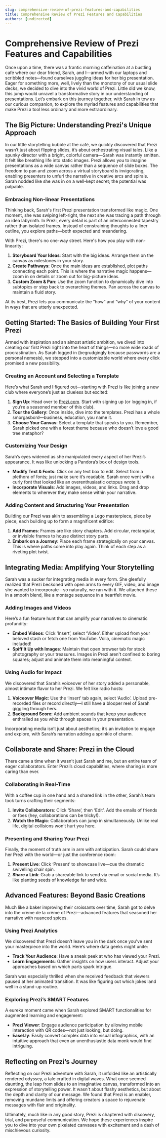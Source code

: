 ```yaml
---
slug: comprehensive-review-of-prezi-features-and-capabilities
title: Comprehensive Review of Prezi Features and Capabilities
authors: [undirected]
---
```



# Comprehensive Review of Prezi Features and Capabilities

Once upon a time, there was a frantic morning caffeination at a bustling café where our dear friend, Sarah, and I—armed with our laptops and scribbled notes—found ourselves juggling ideas for her big presentation. Eager for something more, well, lively than the monotony of our usual slide decks, we decided to dive into the vivid world of Prezi. Little did we know, this jump would unravel a transformative story in our understanding of presentations. Let’s embark on this journey together, with Sarah in tow as our curious companion, to explore the myriad features and capabilities that make Prezi a tool less ordinary and more extraordinary. 

## The Big Picture: Understanding Prezi's Unique Approach

In our little storytelling bubble at the café, we quickly discovered that Prezi wasn’t just about flipping slides, it’s about orchestrating visual tales. Like a spunky director with a bright, colorful camera—Sarah was instantly smitten. It felt like breathing life into static images. Prezi allows you to imagine presentations as a wide canvas rather than a sequence of slide boxes. The freedom to pan and zoom across a virtual storyboard is invigorating, enabling presenters to unfurl the narrative in creative arcs and spirals. Sarah nodded like she was in on a well-kept secret; the potential was palpable.

### Embracing Non-linear Presentations

Thinking back, Sarah's first Prezi presentation transformed like magic. One moment, she was swiping left-right, the next she was tracing a path through an idea labyrinth. In Prezi, every detail is part of an interconnected tapestry rather than isolated frames. Instead of constraining thoughts to a liner outline, you explore paths—both expected and meandering.

With Prezi, there's no one-way street. Here's how you play with non-linearity:

1. **Storyboard Your Ideas**: Start with the big ideas. Arrange them on the canvas as milestones in your story.
2. **Create Pathways**: Once the main ideas are established, plot paths connecting each point. This is where the narrative magic happens—zoom in on details or zoom out for big-picture ideas.
3. **Custom Zoom & Pan**: Use the zoom function to dynamically dive into subtopics or step back to overarching themes. Pan across the canvas to maintain a fluid story.

At its best, Prezi lets you communicate the “how” and “why” of your content in ways that are utterly unexpected.

## Getting Started: The Basics of Building Your First Prezi

Armed with inspiration and an almost artistic ambition, we dived into creating our first Prezi right into the heart of things—no more wide roads of procrastination. As Sarah logged in (begrudgingly because passwords are a personal nemesis), we stepped into a customizable world where every click promised a new possibility.

### Creating an Account and Selecting a Template

Here’s what Sarah and I figured out—starting with Prezi is like joining a new club where everyone’s just as clueless but excited:

1. **Sign Up**: Head over to [Prezi.com](http://Prezi.com). Start with signing up (or logging in, if you’re a seasoned member of this club).
2. **Tour the Gallery**: Once inside, dive into the templates. Prezi has a whole smorgasbord—business, education, you name it.
3. **Choose Your Canvas**: Select a template that speaks to you. Remember, Sarah picked one with a forest theme because who doesn’t love a good tree metaphor?

### Customizing Your Design

Sarah’s eyes widened as she manipulated every aspect of her Prezi’s appearance. It was like unlocking a Pandora’s box of design tools.

- **Modify Text & Fonts**: Click on any text box to edit. Select from a plethora of fonts; just make sure it’s readable. Sarah once went with a curly font that looked like an overenthusiastic octopus wrote it.
- **Incorporate Visuals**: Add images, videos, and links. Drag and drop elements to wherever they make sense within your narrative.

### Adding Content and Structuring Your Presentation

Building our Prezi was akin to assembling a Lego masterpiece, piece by piece, each building up to form a magnificent edifice:

1. **Add Frames**: Frames are like story chapters. Add circular, rectangular, or invisible frames to house distinct story parts.
2. **Embark on a Journey**: Place each frame strategically on your canvas. This is where paths come into play again. Think of each step as a riveting plot twist.

## Integrating Media: Amplifying Your Storytelling

Sarah was a sucker for integrating media in every form. She gleefully realized that Prezi beckoned with open arms to every GIF, video, and image she wanted to incorporate—so naturally, we ran with it. We attached these in a smooth blend, like a montage sequence in a heartfelt movie.

### Adding Images and Videos

Here’s a fun feature hunt that can amplify your narratives to cinematic profundity:

- **Embed Videos**: Click ‘Insert’, select ‘Video’. Either upload from your beloved stash or fetch one from YouTube. Voila, cinematic magic included!
- **Spiff It Up with Images**: Maintain that open browser tab for stock photography or your treasures. Images in Prezi aren't confined to boring squares; adjust and animate them into meaningful context.

### Using Audio for Impact

We discovered that Sarah’s voiceover of her story added a personable, almost intimate flavor to her Prezi. We felt like radio hosts:

1. **Voiceover Magic**: Use the ‘Insert’ tab again, select ‘Audio’. Upload pre-recorded files or record directly—I still have a blooper reel of Sarah giggling through hers.
2. **Background Score**: Add ambient sounds that keep your audience enthralled as you whiz through spaces in your presentation.

Incorporating media isn’t just about aesthetics; it’s an invitation to engage and explore, with Sarah’s narration adding a sprinkle of charm. 

## Collaborate and Share: Prezi in the Cloud

There came a time when it wasn’t just Sarah and me, but an entire team of eager collaborators. Enter Prezi’s cloud capabilities, where sharing is more caring than ever.

### Collaborating in Real-Time

With a coffee cup in one hand and a shared link in the other, Sarah’s team took turns crafting their segments:

1. **Invite Collaborators**: Click ‘Share’, then ‘Edit’. Add the emails of friends or foes (hey, collaborations can be tricky!).
2. **Watch the Magic**: Collaborators can jump in simultaneously. Unlike real life, digital collisions won’t hurt you here.

### Presenting and Sharing Your Prezi

Finally, the moment of truth arm in arm with anticipation. Sarah could share her Prezi with the world—or just the conference room:

1. **Present Live**: Click ‘Present’ to showcase live—cue the dramatic swivelling chair spin.
2. **Share a Link**: Grab a shareable link to send via email or social media. It’s like planting seeds of knowledge far and wide.

## Advanced Features: Beyond Basic Creations

Much like a baker improving their croissants over time, Sarah got to delve into the crème de la crème of Prezi—advanced features that seasoned her narrative with nuanced spices.

### Using Prezi Analytics

We discovered that Prezi doesn’t leave you in the dark once you've sent your masterpiece into the world. Here’s where data geeks might unite:

- **Track Your Audience**: Have a sneak peek at who has viewed your Prezi.
- **Learn Engagements**: Gather insights on how users interact. Adjust your approaches based on which parts spark intrigue.

Sarah was especially thrilled when she received feedback that viewers paused at her animated transition. It was like figuring out which jokes land well in a stand-up routine.

### Exploring Prezi’s SMART Features

A eureka moment came when Sarah explored SMART functionalities for augmented learning and engagement:

- **Prezi Viewer**: Engage audience participation by allowing mobile interaction with QR codes—not just looking, but doing.
- **Easel.ly**: Easily convert complex data into visual infographics, with an intuitive approach that even an unenthusiastic data monk would find intriguing.

## Reflecting on Prezi’s Journey

Reflecting on our Prezi adventure with Sarah, it unfolded like an artistically rendered odyssey, a tale crafted in digital waves. What once seemed daunting, the leap from slides to an imaginative canvas, transformed into an expression of storytelling power. It wasn't about flashy aesthetics, but about the depth and clarity of our message. We found that Prezi is an enabler, removing mundane limits and offering creators a space to rejuvenate messages with flair and originality.

Ultimately, much like in any good story, Prezi is chaptered with discovery, trial, and purposeful communication. We hope these experiences inspire you to dive into your own pixelated canvases with excitement and a dash of mischievous curiosity.